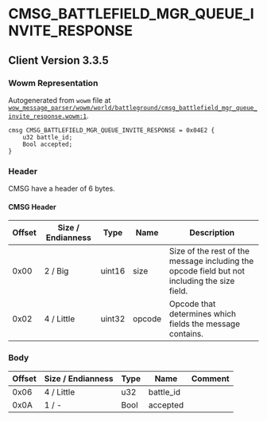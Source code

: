 # CMSG_BATTLEFIELD_MGR_QUEUE_INVITE_RESPONSE

## Client Version 3.3.5

### Wowm Representation

Autogenerated from `wowm` file at [`wow_message_parser/wowm/world/battleground/cmsg_battlefield_mgr_queue_invite_response.wowm:1`](https://github.com/gtker/wow_messages/tree/main/wow_message_parser/wowm/world/battleground/cmsg_battlefield_mgr_queue_invite_response.wowm#L1).
```rust,ignore
cmsg CMSG_BATTLEFIELD_MGR_QUEUE_INVITE_RESPONSE = 0x04E2 {
    u32 battle_id;
    Bool accepted;
}
```
### Header

CMSG have a header of 6 bytes.

#### CMSG Header

| Offset | Size / Endianness | Type   | Name   | Description |
| ------ | ----------------- | ------ | ------ | ----------- |
| 0x00   | 2 / Big           | uint16 | size   | Size of the rest of the message including the opcode field but not including the size field.|
| 0x02   | 4 / Little        | uint32 | opcode | Opcode that determines which fields the message contains.|

### Body

| Offset | Size / Endianness | Type | Name | Comment |
| ------ | ----------------- | ---- | ---- | ------- |
| 0x06 | 4 / Little | u32 | battle_id |  |
| 0x0A | 1 / - | Bool | accepted |  |

